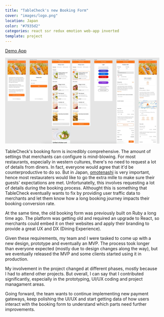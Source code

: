 ```yaml
---
title: "TableCheck's new Booking Form"
cover: "images/logo.png"
location: Japan
color: "#7935d2"
categories: react ssr redux emotion web-app inverted
template: project
---
```


<p class="align-center">
<a class="btn" href="https://booking-demo.tablecheck.com/en/gallery" target="_blank">Demo App</a>
</p>

![](./images/1.jpg)

TableCheck's booking form is incredibly comprehensive. The amount of settings that merchants can configure is mind-blowing. For most restaurants, especially in western cultures, there's no need to request a lot of details from diners. In fact, everyone would agree that it'd be counterproductive to do so. But in Japan, <a href="https://www.japan.travel/en/au/experience/culture/omotenashi/">omotenashi</a> is very important, hence most restauraters would like to go the extra mille to make sure their guests' expectations are met. Unfortunatelly, this involves requesting a lot of details during the booking process. Althought this is something that TableCheck eventually wants to fix by providing user traffic data to merchants and let them know how a long booking journey impacts their booking conversion rate.

At the same time, the old booking form was previously built on Ruby a long time ago. The platform was getting old and required an upgrade to React, so merchants could embed it on their websites and apply their branding to provide a great UX and DX (Dining Experience).

Given these requirements, my team and I were tasked to come up with a new design, prototype and eventually an MVP. The process took longer than everyone expected (mostly due to design changes along the way), but we eventually released the MVP and some clients started using it in production.

My involvement in the project changed at different phases, mostly because I had to attend other projects. But overall, I can say that I contributed significantly, especially in the prototyping, UI/UX coding and project managament areas.

Going forward, the team wants to continue implementing new payment gateways, keep polishing the UI/UX and start getting data of how users interact with the booking form to understand which parts need further improvements.

